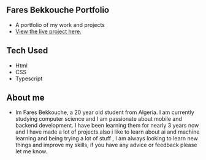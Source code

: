 ## Fares Bekkouche Portfolio

- A portfolio of my work and projects
- [View the live project here.](https://1farz1.github.io/Fares-Bekkouche-Portfolio/)

## Tech Used

- Html
- CSS
- Typescript


## About me

- Im Fares Bekkouche, a 20 year old student from Algeria. I am currently studying computer science and I am passionate about mobile and backend development. I have been learning them for nearly 3 years now and I have made a lot of projects.also i  like to learn about ai and machine learning  and being trying a lot of stuff ,  I am always looking to learn new things and improve my skills, if you have any advice or feedback please let me know.
